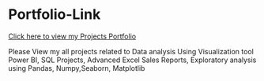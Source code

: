 # Portfolio-Link

[Click here to view my Projects Portfolio ](https://www.datascienceportfol.io/prabhjotkaur12345)

Please View my all projects related to Data analysis Using Visualization tool Power BI, SQL Projects, Advanced Excel Sales Reports, Exploratory analysis using Pandas, Numpy,Seaborn, Matplotlib



